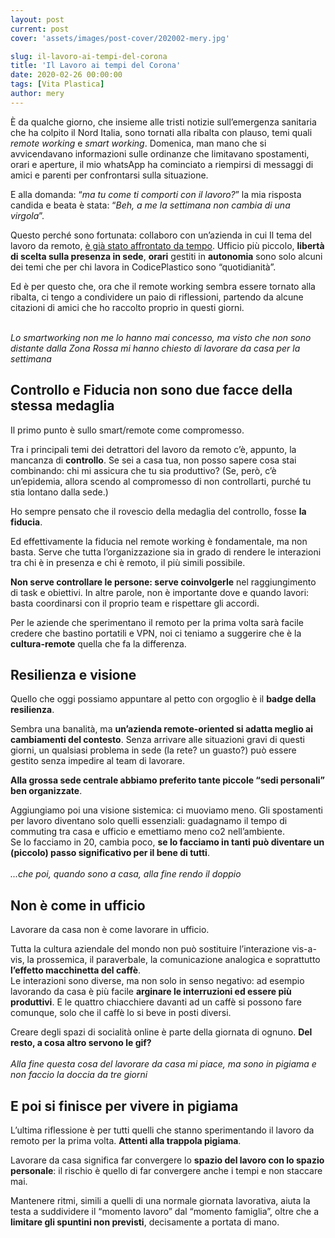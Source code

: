 ```yaml
---
layout: post
current: post
cover: 'assets/images/post-cover/202002-mery.jpg'

slug: il-lavoro-ai-tempi-del-corona
title: 'Il Lavoro ai tempi del Corona'
date: 2020-02-26 00:00:00
tags: [Vita Plastica]
author: mery
---
```

&Egrave; da qualche giorno, che insieme alle tristi notizie sull’emergenza sanitaria che ha colpito il Nord Italia, sono tornati alla ribalta con plauso, temi quali <em>remote working</em> e <em>smart working</em>.
Domenica, man mano che si avvicendavano informazioni sulle ordinanze che limitavano spostamenti, orari e aperture, il mio whatsApp ha cominciato a riempirsi di messaggi di amici e parenti per confrontarsi sulla situazione. 

E alla domanda: “<em>ma tu come ti comporti con il lavoro?</em>” la mia risposta candida e beata è stata: “<em>Beh, a me la settimana non cambia di una virgola</em>”.

Questo perché sono fortunata: collaboro con un’azienda in cui Il tema del lavoro da remoto,  [è già stato affrontato da tempo](https://blog.codiceplastico.com/remotizziamoci). Ufficio più piccolo, **libertà di scelta sulla presenza in sede**, **orari** gestiti in **autonomia** sono solo alcuni dei temi che per chi lavora in CodicePlastico sono “quotidianità”. 

Ed è per questo che, ora che il remote working sembra essere tornato alla ribalta, ci tengo a condividere un paio di riflessioni, partendo da alcune citazioni di amici che ho raccolto proprio in questi giorni.


<br/>
<cite>Lo smartworking non me lo hanno mai concesso, ma visto che non sono distante dalla Zona Rossa mi hanno chiesto di lavorare da casa per la settimana</cite>
<br/>

## Controllo e Fiducia non sono due facce della stessa medaglia 
Il primo punto è sullo smart/remote come compromesso.

Tra i principali temi dei detrattori del lavoro da remoto c’è, appunto, la mancanza di **controllo**. Se sei a casa tua, non posso sapere cosa stai combinando: chi mi assicura che tu sia produttivo? (Se, però, c’è un’epidemia, allora scendo al compromesso di non controllarti, purché tu stia lontano dalla sede.)

Ho sempre pensato che il rovescio della medaglia del controllo, fosse **la fiducia**. 

Ed effettivamente la fiducia nel remote working è fondamentale, ma non basta. Serve che tutta l’organizzazione sia in grado di rendere le interazioni tra chi è in presenza e chi è remoto, il più simili possibile. 

**Non serve controllare le persone:  serve coinvolgerle** nel raggiungimento di task e obiettivi. In altre parole, non è importante dove e quando lavori: basta coordinarsi con il proprio team e rispettare gli accordi.

Per le aziende che sperimentano il remoto per la prima volta sarà facile credere che bastino portatili e VPN, noi ci teniamo a suggerire che è la **cultura-remote** quella che fa la differenza.

## Resilienza e visione
Quello che oggi possiamo appuntare al petto con orgoglio è il **badge della resilienza**. 

Sembra una banalità, ma **un’azienda remote-oriented si adatta meglio ai cambiamenti del contesto**.
Senza arrivare alle situazioni gravi di questi giorni, un qualsiasi problema in sede (la rete? un guasto?) può essere gestito senza impedire al team di lavorare.

**Alla grossa sede centrale abbiamo preferito tante piccole “sedi personali” ben organizzate**.

Aggiungiamo poi una visione sistemica: ci muoviamo meno. Gli spostamenti per lavoro diventano solo quelli essenziali: guadagnamo il tempo di commuting tra casa e ufficio e emettiamo meno co2 nell’ambiente. 
<br/>Se lo facciamo in 20, cambia poco, **se lo facciamo in tanti può diventare un (piccolo) passo significativo per il bene di tutti**.
<br/><br/>
<cite>...che poi, quando sono a casa, alla fine rendo il doppio</cite>
<br/>
## Non è come in ufficio
Lavorare da casa non è come lavorare in ufficio. 

Tutta la cultura aziendale del mondo non può sostituire l’interazione vis-a-vis, la prossemica, il paraverbale, la comunicazione analogica e soprattutto **l’effetto macchinetta del caffè**. 
<br/>Le interazioni sono diverse, ma non solo in senso negativo: ad esempio lavorando da casa è più facile **arginare le interruzioni ed essere più produttivi**. E le quattro chiacchiere davanti ad un caffè si possono fare comunque, solo che il caffè lo si beve in posti diversi. 

Creare degli spazi di socialità online è parte della giornata di ognuno. **Del resto, a cosa altro servono le gif?**
<br/><br/>
<cite>Alla fine questa cosa del lavorare da casa mi piace, ma sono in pigiama e non faccio la doccia da tre giorni</cite>
<br/>
## E poi si finisce per vivere in pigiama

L’ultima riflessione è per tutti quelli che stanno sperimentando il lavoro da remoto per la prima volta. **Attenti alla trappola pigiama**. 

Lavorare da casa significa far convergere lo **spazio del lavoro con lo spazio personale**: il rischio è quello di far convergere anche i tempi e non staccare mai. 

Mantenere ritmi, simili a quelli di una normale giornata lavorativa, aiuta la testa a suddividere il “momento lavoro” dal “momento famiglia”, oltre che a **limitare gli spuntini non previsti**, decisamente a portata di mano.

